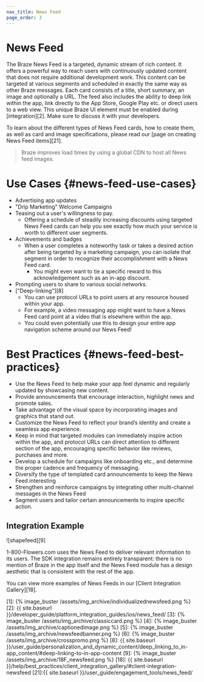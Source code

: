 ```yaml
---
nav_title: News Feed
page_order: 3
---
```

# News Feed

The Braze News Feed is a targeted, dynamic stream of rich content. It offers a powerful way to reach users with continuously updated content that does not require additional development work. This content can be targeted at various segments and scheduled in exactly the same way as other Braze messages. Each card consists of a title, short summary, an image and optionally a URL. The feed also includes the ability to deep link within the app, link directly to the App Store, Google Play etc. or direct users to a web view. This unique Braze UI element must be enabled during [integration][2]. Make sure to discuss it with your developers.

To learn about the different types of News Feed cards, how to create them, as well as card and image specifications, please read our [page on creating News Feed items][21].

> Braze improves load times by using a global CDN to host all News feed images.

# Use Cases {#news-feed-use-cases}

- Advertising app updates
- "Drip Marketing" Welcome Campaigns
- Teasing out a user's willingness to pay.
  - Offering a schedule of steadily increasing discounts using targeted News Feed cards can help you see exactly how much your service is worth to different user segments.
- Achievements and badges
  - When a user completes a noteworthy task or takes a desired action after being targeted by a marketing campaign, you can isolate that segment in order to recognize their accomplishment with a News Feed card.
    - You might even want to tie a specific reward to this acknowledgement such as an in-app discount.
- Prompting users to share to various social networks.
- ["Deep-linking"][8]
  - You can use protocol URLs to point users at any resource housed within your app.
  - For example, a video messaging app might want to have a News Feed card point at a video that is elsewhere within the app.
  - You could even potentially use this to design your entire app navigation scheme around our News Feed!

# Best Practices {#news-feed-best-practices}

- Use the News Feed to help make your app feel dynamic and regularly updated by showcasing new content.
- Provide announcements that encourage interaction, highlight news and promote sales.
- Take advantage of the visual space by incorporating images and graphics that stand out.
- Customize the News Feed to reflect your brand’s identity and create a seamless app experience.
- Keep in mind that targeted modules can immediately inspire action within the app, and protocol URLs can direct attention to different section of the app, encouraging specific behavior like reviews, purchases and more.
- Develop a schedule for campaigns like onboarding etc., and determine the proper cadence and frequency of messaging.
- Diversify the type of templated card announcements to keep the News Feed interesting
- Strengthen and reinforce campaigns by integrating other multi-channel messages in the News Feed
- Segment users and tailor certain announcements to inspire specific action.


## Integration Example

![shapefeed][9]

1-800-Flowers.com uses the News Feed to deliver relevant information to its users. The SDK integration remains entirely transparent: there is no mention of Braze in the app itself and the News Feed module has a design aesthetic that is consistent with the rest of the app.

You can view more examples of News Feeds in our [Client Integration Gallery][18].


[1]: {% image_buster /assets/img_archive/individualizednewsfeed.png %}
[2]: {{ site.baseurl }}/developer_guide/platform_integration_guides/ios/news_feed/
[3]: {% image_buster /assets/img_archive/classiccard.png %}
[4]: {% image_buster /assets/img_archive/captionedimage.png %}
[5]: {% image_buster /assets/img_archive/newsfeedbanner.png %}
[6]: {% image_buster /assets/img_archive/crosspromo.png %}
[8]: {{ site.baseurl }}/user_guide/personalization_and_dynamic_content/deep_linking_to_in-app_content/#deep-linking-to-in-app-content
[9]: {% image_buster /assets/img_archive/18F_newsfeed.png %}
[18]: {{ site.baseurl }}/help/best_practices/client_integration_gallery/#client-integration-newsfeed
[21]:{{ site.baseurl }}/user_guide/engagement_tools/news_feed/
